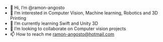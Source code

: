 - 👋 Hi, I’m @ramon-angosto
- 👀 I’m interested in Computer Vision, Machine learning, Robotics and 3D Printing
- 🌱 I’m currently learning Swift and Unity 3D
- 💞️ I’m looking to collaborate on Computer vision projects
- 📫 How to reach me ramon-angosto@hotmail.com

<!---
ramon-angosto/ramon-angosto is a ✨ special ✨ repository because its `README.md` (this file) appears on your GitHub profile.
You can click the Preview link to take a look at your changes.
--->
